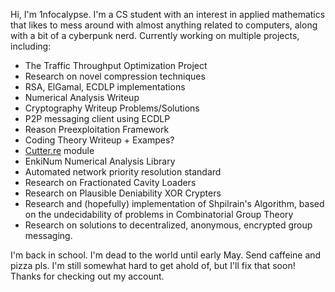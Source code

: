 Hi, I'm 1nfocalypse.
I'm a CS student with an interest in applied mathematics that likes to mess around with almost anything related to computers, along with a bit of a cyberpunk nerd.
Currently working on multiple projects, including:
- The Traffic Throughput Optimization Project
- Research on novel compression techniques
- RSA, ElGamal, ECDLP implementations
- Numerical Analysis Writeup
- Cryptography Writeup Problems/Solutions
- P2P messaging client using ECDLP
- Reason Preexploitation Framework
- Coding Theory Writeup + Exampes?
- [Cutter.re](https://cutter.re/) module
- EnkiNum Numerical Analysis Library
- Automated network priority resolution standard
- Research on Fractionated Cavity Loaders
- Research on Plausible Deniability XOR Crypters
- Research and (hopefully) implementation of Shpilrain's Algorithm, based on the undecidability of problems in Combinatorial Group Theory
- Research on solutions to decentralized, anonymous, encrypted group messaging.

I'm back in school. I'm dead to the world until early May. Send caffeine and pizza pls.
I'm still somewhat hard to get ahold of, but I'll fix that soon! Thanks for checking out my account.

